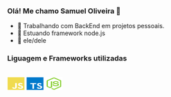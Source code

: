### Olá! Me chamo Samuel Oliveira 👋


- 🔭 Trabalhando com BackEnd em projetos pessoais.
- 🌱 Estuando framework node.js
- 🙂 ele/dele

### Liguagem e Frameworks utilizadas  
<div style="display: inline_block"><br>
  <img align="center" alt="Js" height="30" width="40" src="https://raw.githubusercontent.com/devicons/devicon/master/icons/javascript/javascript-plain.svg">
  <img align="center" alt="Ts" height="30" width="40" src="https://raw.githubusercontent.com/devicons/devicon/master/icons/typescript/typescript-plain.svg">
  <img align="center" alt="React" height="30" width="40" src="https://raw.githubusercontent.com/devicons/devicon/master/icons/nodejs/nodejs-original.svg">
  </div>
